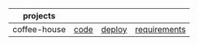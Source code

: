 |   projects	|  	|  	|  	|
|:----------:|:----------:	|:------:	|:------:	|
|   coffee-house |   [code](https://github.com/inalitvinka/projects/tree/coffee-house)  	|   [deploy]((https://inalitvinka.github.io/projectscoffee-house/))   	|[requirements](https://github.com/rolling-scopes-school/tasks/blob/master/tasks/coffee-house/coffee-house.md)   	|

